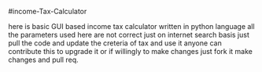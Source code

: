 #income-Tax-Calculator

here is basic GUI based income tax calculator written in python language all 
the parameters used here are not correct just on internet search basis just pull 
the code and update the creteria of tax and use it anyone can contribute this to upgrade 
it or if willingly to make changes just fork it make changes and pull req.
